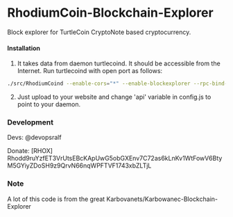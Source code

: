 # RhodiumCoin-Blockchain-Explorer
Block explorer for TurtleCoin CryptoNote based cryptocurrency.

#### Installation

1) It takes data from daemon turtlecoind. It should be accessible from the Internet. Run turtlecoind with open port as follows:
```bash
./src/RhodiumCoind --enable-cors="*" --enable-blockexplorer --rpc-bind-ip=0.0.0.0 --rpc-bind-port=8010
```
2) Just upload to your website and change 'api' variable in config.js to point to your daemon.


### Development
Devs:
    @devopsralf

Donate: [RHOX] Rhodd9ruYzfET3VrUtsEBcKApUwG5obGXEnv7C72as6kLnKv1WtFowV6BtyM5GYiyZDoSH9z9QrvN66nqWPFTVF1743xbZLTjL

### Note

A lot of this code is from the great Karbovanets/Karbowanec-Blockchain-Explorer
